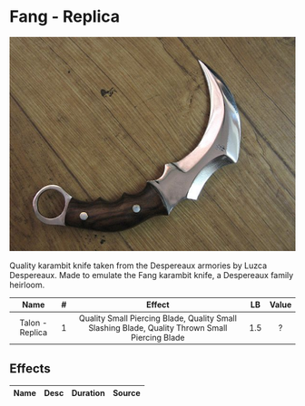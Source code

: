 # Fang - Replica

![Copyright](Fang-Replica.png)



Quality karambit knife taken from the Despereaux armories by Luzca Despereaux. Made to emulate the Fang karambit knife, a Despereaux family heirloom.



|      Name      | # |                                             Effect                                             | LB | Value |
| :-------------: | :-: | :---------------------------------------------------------------------------------------------: | :-: | :---: |
| Talon - Replica | 1 | Quality Small Piercing Blade, Quality Small Slashing Blade, Quality Thrown Small Piercing Blade | 1.5 |   ?   |

## Effects

| Name | Desc | Duration | Source |
| :--- | :----: | :------: | :-----------: |

